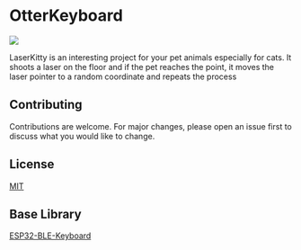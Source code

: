 # OtterKeyboard
![](https://github.com/Vishal01Mehra/OtterKeyBoard/blob/main/Resource/otterKeyBoard.jpg)

LaserKitty is an interesting project for your pet animals especially for cats. It shoots a laser on the floor and if the pet reaches the point, it moves the laser pointer to a random coordinate and repeats the process 

## Contributing
Contributions are welcome. For major changes, please open an issue first to discuss what you would like to change.

## License
[MIT](https://choosealicense.com/licenses/mit/)

## Base Library 
[ESP32-BLE-Keyboard](https://github.com/T-vK/ESP32-BLE-Keyboard)
